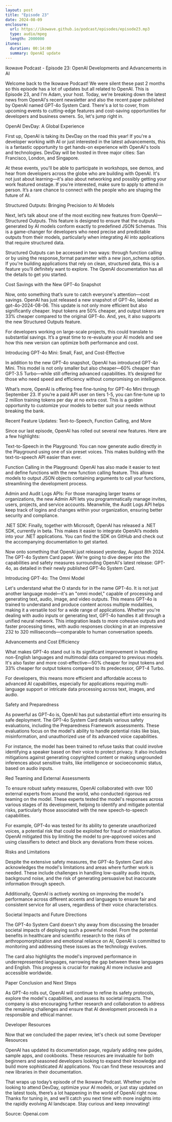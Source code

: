 ```yaml
---
layout: post
title: "Episode 23"
date: 2024-08-09
enclosure:
  url: https://ikowave.github.io/podcast/episodes/episode23.mp3
  type: audio/mpeg
  length: 2000000
itunes:
  duration: 00:14:00
  summary: OpenAI update
---
```

Ikowave Podcast - Episode 23: OpenAI Developments and Advancements in AI


Welcome back to the Ikowave Podcast! We were silent these past 2 months so this episode has a lot of updates but all related to OpenAI. This is Episode 23, and I'm Adam, your host. Today, we're breaking down the latest news from OpenAI's recent newsletter and also the recent paper published by OpenAI named GPT-4o System Card. There's a lot to cover, from upcoming events to cutting-edge features and cost-saving opportunities for developers and business owners. So, let's jump right in.


OpenAI DevDay: A Global Experience


First up, OpenAI is taking its DevDay on the road this year! If you're a developer working with AI or just interested in the latest advancements, this is a fantastic opportunity to get hands-on experience with OpenAI's tools and technologies. DevDay will be hosted in three major cities: San Francisco, London, and Singapore.


At these events, you'll be able to participate in workshops, see demos, and hear from developers across the globe who are building with OpenAI. It's not just about learning—it's also about networking and possibly getting your work featured onstage. If you're interested, make sure to apply to attend in person. It’s a rare chance to connect with the people who are shaping the future of AI.


Structured Outputs: Bringing Precision to AI Models


Next, let’s talk about one of the most exciting new features from OpenAI—Structured Outputs. This feature is designed to ensure that the outputs generated by AI models conform exactly to predefined JSON Schemas. This is a game-changer for developers who need precise and predictable outputs from their models, particularly when integrating AI into applications that require structured data.


Structured Outputs can be accessed in two ways: through function calling or by using the response_format parameter with a new json_schema option. If you're building applications that rely on clean, structured data, this is a feature you’ll definitely want to explore. The OpenAI documentation has all the details to get you started.


Cost Savings with the New GPT-4o Snapshot


Now, onto something that’s sure to catch everyone's attention—cost savings. OpenAI has just released a new snapshot of GPT-4o, labeled as gpt-4o-2024-08-06. This update is not only more efficient but also significantly cheaper. Input tokens are 50% cheaper, and output tokens are 33% cheaper compared to the original GPT-4o. And, yes, it also supports the new Structured Outputs feature.


For developers working on large-scale projects, this could translate to substantial savings. It’s a great time to re-evaluate your AI models and see how this new version can optimize both performance and cost.


Introducing GPT-4o Mini: Small, Fast, and Cost-Effective


In addition to the new GPT-4o snapshot, OpenAI has introduced GPT-4o Mini. This model is not only smaller but also cheaper—60% cheaper than GPT-3.5 Turbo—while still offering advanced capabilities. It’s designed for those who need speed and efficiency without compromising on intelligence.


What’s more, OpenAI is offering free fine-tuning for GPT-4o Mini through September 23. If you’re a paid API user on tiers 1-5, you can fine-tune up to 2 million training tokens per day at no extra cost. This is a golden opportunity to customize your models to better suit your needs without breaking the bank.


Recent Feature Updates: Text-to-Speech, Function Calling, and More


Since our last episode, OpenAI has rolled out several new features. Here are a few highlights:


Text-to-Speech in the Playground: You can now generate audio directly in the Playground using one of six preset voices. This makes building with the text-to-speech API easier than ever.


Function Calling in the Playground: OpenAI has also made it easier to test and define functions with the new function calling feature. This allows models to output JSON objects containing arguments to call your functions, streamlining the development process.


Admin and Audit Logs APIs: For those managing larger teams or organizations, the new Admin API lets you programmatically manage invites, users, projects, and service accounts. Meanwhile, the Audit Logs API helps keep track of logins and changes within your organization, ensuring better security and compliance.


.NET SDK: Finally, together with Microsoft, OpenAI has released a .NET SDK, currently in beta. This makes it easier to integrate OpenAI’s models into your .NET applications. You can find the SDK on GitHub and check out the accompanying documentation to get started.


Now onto something that OpenAI just released yesterday, August 8th 2024. The GPT-4o System Card paper. We're going to dive deeper into the capabilities and safety measures surrounding OpenAI's latest release: GPT-4o, as detailed in their newly published GPT-4o System Card.


Introducing GPT-4o: The Omni Model


Let's understand what the O stands for in the name GPT-4o. It is not just another language model—it's an "omni model," capable of processing and generating text, audio, image, and video outputs. This means GPT-4o is trained to understand and produce content across multiple modalities, making it a versatile tool for a wide range of applications. Whether you're dealing with audio inputs or generating text, GPT-4o handles it all through a unified neural network. This integration leads to more cohesive outputs and faster processing times, with audio responses clocking in at an impressive 232 to 320 milliseconds—comparable to human conversation speeds.


Advancements and Cost Efficiency


What makes GPT-4o stand out is its significant improvement in handling non-English languages and multimodal data compared to previous models. It's also faster and more cost-effective—50% cheaper for input tokens and 33% cheaper for output tokens compared to its predecessor, GPT-4 Turbo.


For developers, this means more efficient and affordable access to advanced AI capabilities, especially for applications requiring multi-language support or intricate data processing across text, images, and audio.


Safety and Preparedness


As powerful as GPT-4o is, OpenAI has put substantial effort into ensuring its safe deployment. The GPT-4o System Card details various safety evaluations, including the Preparedness Framework assessments. These evaluations focus on the model's ability to handle potential risks like bias, misinformation, and unauthorized use of its advanced voice capabilities.


For instance, the model has been trained to refuse tasks that could involve identifying a speaker based on their voice to protect privacy. It also includes mitigations against generating copyrighted content or making ungrounded inferences about sensitive traits, like intelligence or socioeconomic status, based on audio inputs.


Red Teaming and External Assessments


To ensure robust safety measures, OpenAI collaborated with over 100 external experts from around the world, who conducted rigorous red teaming on the model. These experts tested the model's responses across various stages of its development, helping to identify and mitigate potential risks, particularly those associated with the new speech-to-speech capabilities.


For example, GPT-4o was tested for its ability to generate unauthorized voices, a potential risk that could be exploited for fraud or misinformation. OpenAI mitigated this by limiting the model to pre-approved voices and using classifiers to detect and block any deviations from these voices.


Risks and Limitations


Despite the extensive safety measures, the GPT-4o System Card also acknowledges the model's limitations and areas where further work is needed. These include challenges in handling low-quality audio inputs, background noise, and the risk of generating persuasive but inaccurate information through speech.


Additionally, OpenAI is actively working on improving the model's performance across different accents and languages to ensure fair and consistent service for all users, regardless of their voice characteristics.


Societal Impacts and Future Directions


The GPT-4o System Card doesn't shy away from discussing the broader societal impacts of deploying such a powerful model. From the potential benefits in healthcare and scientific research to the risks of anthropomorphization and emotional reliance on AI, OpenAI is committed to monitoring and addressing these issues as the technology evolves.


The card also highlights the model's improved performance in underrepresented languages, narrowing the gap between these languages and English. This progress is crucial for making AI more inclusive and accessible worldwide.


Paper Conclusion and Next Steps


As GPT-4o rolls out, OpenAI will continue to refine its safety protocols, explore the model's capabilities, and assess its societal impacts. The company is also encouraging further research and collaboration to address the remaining challenges and ensure that AI development proceeds in a responsible and ethical manner.


Developer Resources


Now that we concluded the paper review, let's check out some Developer Resources


OpenAI has updated its documentation page, regularly adding new guides, sample apps, and cookbooks. These resources are invaluable for both beginners and seasoned developers looking to expand their knowledge and build more sophisticated AI applications. You can find these resources and new libraries in their documentation.


That wraps up today’s episode of the Ikowave Podcast. Whether you’re looking to attend DevDay, optimize your AI models, or just stay updated on the latest tools, there’s a lot happening in the world of OpenAI right now. Thanks for tuning in, and we’ll catch you next time with more insights into the rapidly evolving AI landscape. Stay curious and keep innovating!

Source: Openai.com
